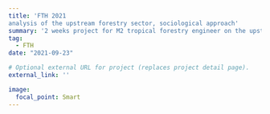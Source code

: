 ```yaml
---
title: 'FTH 2021
analysis of the upstream forestry sector, sociological approach'
summary: '2 weeks project for M2 tropical forestry engineer on the upstream forestry sector using a novel sociological approach. ([link](FTH/FTH_2021.pdf)).'
tag: 
  - FTH
date: "2021-09-23"

# Optional external URL for project (replaces project detail page).
external_link: ''

image:
  focal_point: Smart
---
```

